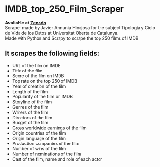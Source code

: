 # IMDB_top_250_Film_Scraper
**Avaliable at [Zenodo](https://zenodo.org/records/10127232?token=eyJhbGciOiJIUzUxMiJ9.eyJpZCI6ImI1MGFjN2NhLTdkNmItNGQ4Ny1hZjk3LTlhNzIwMjE1Y2Y1YiIsImRhdGEiOnt9LCJyYW5kb20iOiJjNTQ3YWM1OGI4M2M1OWQ2MTU5ZjBlYThjMjIyYTEwOCJ9.FCKdYLr_qbGWRK8BYeZrlKGmnhWo3vb9QQnrk8-jX-FeILu7nfLe6IIhVel6U-Y6uxILC2ZqcYrj8j6V_IogYQ)**   
Scraper made by Javier Armunia Hinojosa for the subject Tipología y Ciclo de Vida de los Datos at Universitat Oberta de Catalunya.   
Made with Python and Scrapy to scrape the top 250 films of IMDB

## It scrapes the following fields:

- URL of the film on IMDB
- Title of the film
- Score of the film on IMDB
- Top rate on the top 250 of IMDB
- Year of creation of the film
- Length of the film
- Popularity of the film on IMDB
- Storyline of the film
- Genres of the film
- Writers of the film
- Directors of the film
- Budget of the film
- Gross worldwide earnings of the film
- Origin countries of the film
- Origin language of the film
- Production companies of the film
- Number of wins of the film
- Number of nominations of the film
- Cast of the film, name and role of each actor

